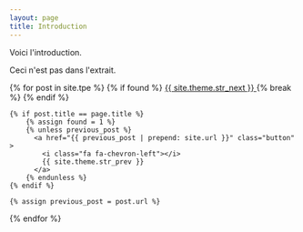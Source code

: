 ```yaml
---
layout: page
title: Introduction
---
```

Voici l'introduction.
<!--more-->
Ceci n'est pas dans l'extrait.


{% for post in site.tpe %}
	{% if found %}
      <a href="{{ post.url | prepend: site.url }}" class="button" >
        {{ site.theme.str_next }} 
        <i class="fa fa-chevron-right"></i>
      </a>
	{% break %}
	{% endif %}

	{% if post.title == page.title %}
		{% assign found = 1 %}
		{% unless previous_post %}
          <a href="{{ previous_post | prepend: site.url }}" class="button" >
            <i class="fa fa-chevron-left"></i> 
            {{ site.theme.str_prev }}
          </a>
		{% endunless %}
	{% endif %}
	
	{% assign previous_post = post.url %}
{% endfor %}




